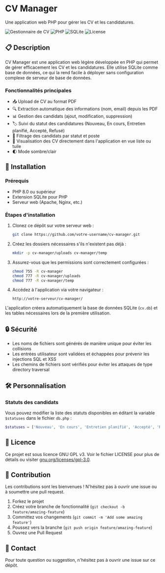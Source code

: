 # CV Manager

Une application web PHP pour gérer les CV et les candidatures.

![Gestionnaire de CV](https://img.shields.io/badge/Application-Gestion%20CV-blue)
![PHP](https://img.shields.io/badge/PHP-8.0+-green)
![SQLite](https://img.shields.io/badge/Database-SQLite-orange)
![License](https://img.shields.io/badge/License-GPL%20v3-blue)

## 📋 Description

CV Manager est une application web légère développée en PHP qui permet de gérer efficacement les CV et les candidatures. Elle utilise SQLite comme base de données, ce qui la rend facile à déployer sans configuration complexe de serveur de base de données.

### Fonctionnalités principales

- 📤 Upload de CV au format PDF
- 🔍 Extraction automatique des informations (nom, email) depuis les PDF
- 📊 Gestion des candidats (ajout, modification, suppression)
- 🏷️ Suivi du statut des candidatures (Nouveau, En cours, Entretien planifié, Accepté, Refusé)
- 🔎 Filtrage des candidats par statut et poste
- 📄 Visualisation des CV directement dans l'application en vue liste ou tuile
- 🌓 Mode sombre/clair

## 🚀 Installation

### Prérequis

- PHP 8.0 ou supérieur
- Extension SQLite pour PHP
- Serveur web (Apache, Nginx, etc.)

### Étapes d'installation

1. Clonez ce dépôt sur votre serveur web :
   ```bash
   git clone https://github.com/votre-username/cv-manager.git
   ```

2. Créez les dossiers nécessaires s'ils n'existent pas déjà :
   ```bash
   mkdir -p cv-manager/uploads cv-manager/temp
   ```

3. Assurez-vous que les permissions sont correctement configurées :
   ```bash
   chmod 755 -R cv-manager
   chmod 777 -R cv-manager/uploads
   chmod 777 -R cv-manager/temp
   ```

4. Accédez à l'application via votre navigateur :
   ```
   http://votre-serveur/cv-manager/
   ```

L'application créera automatiquement la base de données SQLite (`cv.db`) et les tables nécessaires lors de la première utilisation.

## 🔒 Sécurité

- Les noms de fichiers sont générés de manière unique pour éviter les collisions
- Les entrées utilisateur sont validées et échappées pour prévenir les injections SQL et XSS
- Les chemins de fichiers sont vérifiés pour éviter les attaques de type directory traversal

## 🛠️ Personnalisation

### Statuts des candidats

Vous pouvez modifier la liste des statuts disponibles en éditant la variable `$statuses` dans le fichier `db.php` :

```php
$statuses = ['Nouveau', 'En cours', 'Entretien planifié', 'Accepté', 'Refusé'];
```

## 📝 Licence

Ce projet est sous licence GNU GPL v3. Voir le fichier LICENSE pour plus de détails ou visiter [gnu.org/licenses/gpl-3.0](https://www.gnu.org/licenses/gpl-3.0.en.html).

## 🤝 Contribution

Les contributions sont les bienvenues ! N'hésitez pas à ouvrir une issue ou à soumettre une pull request.

1. Forkez le projet
2. Créez votre branche de fonctionnalité (`git checkout -b feature/amazing-feature`)
3. Committez vos changements (`git commit -m 'Add some amazing feature'`)
4. Poussez vers la branche (`git push origin feature/amazing-feature`)
5. Ouvrez une Pull Request

## 📧 Contact

Pour toute question ou suggestion, n'hésitez pas à ouvrir une issue sur ce dépôt.
